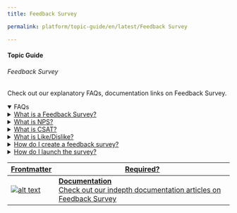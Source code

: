 ```yaml
---
title: Feedback Survey

permalink: platform/topic-guide/en/latest/Feedback Survey

---
```


#### Topic Guide
###### Feedback Survey

 Check out our explanatory FAQs, documentation links on Feedback Survey.

 <details open>
  <summary>FAQs
  </summary>
 
 <a class="nested-accordian-link" target="_blank" href="https://developer.kore.ai/docs/bots/feedback-survey/">

  <details class="nested-details">
 
  <summary>What is a Feedback Survey?
  </summary>

 A feedback survey is a process for measuring the happiness and satisfaction of consumers. You can either use the built-in or custom dialog flows to capture feedback. You can also push the feedback to the platform using the public API against a feedback survey without triggering a dialog. The feedback responses/scores are captured and pushed to generate actionable insights on the Feedback Analysis Dashboard.

  </details>
 </a>
 
 <a class="nested-accordian-link" target="_blank" href="https://developer.kore.ai/docs/bots/feedback-survey/">

  <details class="nested-details">
 
  <summary>What is NPS?
  </summary>

 Net Promoter Score is a standard customer experience metric that measures the experience and loyalty of customers based on their feedback responses. For a single-question survey, respondents give a rating between 0 (not at all likely) and 10 (extremely likely).

  </details>
 </a>
 
 <a class="nested-accordian-link" target="_blank" href="https://developer.kore.ai/docs/bots/feedback-survey/">

  <details class="nested-details">
 
  <summary>What is CSAT?
  </summary>

 CSAT is a customer experience metric that measures or quantifies how happy the customer is with a virtual assistant conversation. The customer is asked to rate on a five-point scale,1 being very satisfied and 5 being very unsatisfied for a survey question “How satisfied were you with the conversation?

  </details>
 </a>
 
 <a class="nested-accordian-link" target="_blank" href="https://developer.kore.ai/docs/bots/feedback-survey/">

  <details class="nested-details">
 
  <summary>What is Like/Dislike?
  </summary>

 The customer is asked to respond to the feedback survey by clicking a Like or Dislike icon. The Like option denotes that customers had a positive experience, whereas the Dislike option indicates a negative customer experience.

  </details>
 </a>
 
 <a class="nested-accordian-link" target="_blank" href="https://developer.kore.ai/docs/bots/feedback-survey/">

  <details class="nested-details">
 
  <summary>How do I create a feedback survey?
  </summary>

 There are 2 ways to create and collect customer feedback
   
   ###### Create a survey with a New Dialog
   A new dialog task is automatically created including the questions of the selected feedback template and any logic or branching that is needed. The dialog task created will be available under Build → Conversational Skills → Dialog Tasks
   
   ###### Create a survey without Dialog
   A survey is created but no associated dialog task is created and data will need to be pushed to the survey via an API. This option is useful for developers who want to create a survey but do not require to use it within a dialog task.

  </details>
 </a>
 
 <a class="nested-accordian-link" target="_blank" href="https://developer.kore.ai/docs/bots/feedback-survey/">

  <details class="nested-details">
 
  <summary>How do I launch the survey?
  </summary>

 There are 2 ways to launch the survey
   
   ###### Launch after the End of the Conversation
   At the end of the conversation session, the feedback survey will be launched and will be presented to the end user. If you do not wish to launch a survey at the end of the conversation, please navigate to Build → Intelligence → Events → End of Task and update.
   
   ###### I will decide how to launch
   You can manually initiate the feedback survey at any time by using the associated dialog task in the Kore.ai XO platform. A dialog task will be made available under Build → Conversational Skills. This allows you to control when the survey is launched and gather feedback at your own convenience.

  </details>
 </a>

 </details>

 <a class="doc-link" target="_blank" href="https://developer.kore.ai/docs/bots/feedback-survey/">
 

| Frontmatter | Required? |
|-------------|-------------|
| ![alt text](images/docIcon.svg "Title") | **Documentation**  <br /> Check out our indepth documentation articles on Feedback Survey | 


</a>
